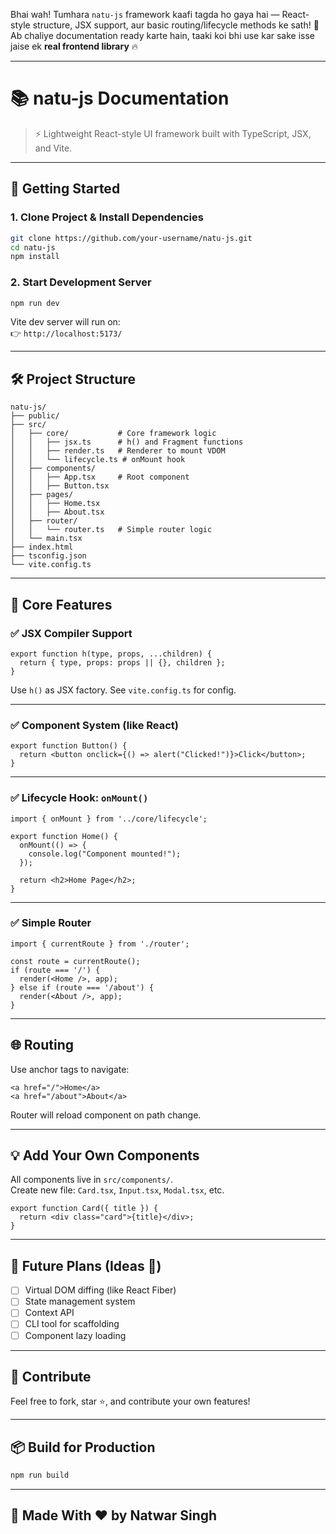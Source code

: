 Bhai wah! Tumhara `natu-js` framework kaafi tagda ho gaya hai — React-style structure, JSX support, aur basic routing/lifecycle methods ke sath! 💪 Ab chaliye documentation ready karte hain, taaki koi bhi use kar sake isse jaise ek **real frontend library** 🔥

---

# 📚 **natu-js Documentation**

> ⚡ Lightweight React-style UI framework built with TypeScript, JSX, and Vite.

---

## 🚀 Getting Started

### 1. **Clone Project & Install Dependencies**

```bash
git clone https://github.com/your-username/natu-js.git
cd natu-js
npm install
```

### 2. **Start Development Server**

```bash
npm run dev
```

Vite dev server will run on:  
👉 `http://localhost:5173/`

---

## 🛠️ Project Structure

```
natu-js/
├── public/
├── src/
│   ├── core/           # Core framework logic
│   │   ├── jsx.ts      # h() and Fragment functions
│   │   ├── render.ts   # Renderer to mount VDOM
│   │   └── lifecycle.ts # onMount hook
│   ├── components/
│   │   ├── App.tsx     # Root component
│   │   ├── Button.tsx
│   ├── pages/
│   │   ├── Home.tsx
│   │   ├── About.tsx
│   ├── router/
│   │   └── router.ts   # Simple router logic
│   └── main.tsx
├── index.html
├── tsconfig.json
└── vite.config.ts
```

---

## 🔧 Core Features

### ✅ JSX Compiler Support

```tsx
export function h(type, props, ...children) {
  return { type, props: props || {}, children };
}
```

Use `h()` as JSX factory. See `vite.config.ts` for config.

---

### ✅ Component System (like React)

```tsx
export function Button() {
  return <button onclick={() => alert("Clicked!")}>Click</button>;
}
```

---

### ✅ Lifecycle Hook: `onMount()`

```tsx
import { onMount } from '../core/lifecycle';

export function Home() {
  onMount(() => {
    console.log("Component mounted!");
  });

  return <h2>Home Page</h2>;
}
```

---

### ✅ Simple Router

```tsx
import { currentRoute } from './router';

const route = currentRoute();
if (route === '/') {
  render(<Home />, app);
} else if (route === '/about') {
  render(<About />, app);
}
```

---

## 🌐 Routing

Use anchor tags to navigate:

```tsx
<a href="/">Home</a>
<a href="/about">About</a>
```

Router will reload component on path change.

---

## 💡 Add Your Own Components

All components live in `src/components/`.  
Create new file: `Card.tsx`, `Input.tsx`, `Modal.tsx`, etc.

```tsx
export function Card({ title }) {
  return <div class="card">{title}</div>;
}
```

---

## 🧪 Future Plans (Ideas 💭)

- [ ] Virtual DOM diffing (like React Fiber)
- [ ] State management system
- [ ] Context API
- [ ] CLI tool for scaffolding
- [ ] Component lazy loading

---

## 🤝 Contribute

Feel free to fork, star ⭐, and contribute your own features!

---

## 📦 Build for Production

```bash
npm run build
```

---

## 🙌 Made With ❤️ by Natwar Singh

